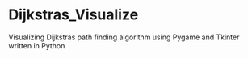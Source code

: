 # Dijkstras_Visualize
Visualizing Dijkstras path finding algorithm using Pygame and Tkinter written in Python